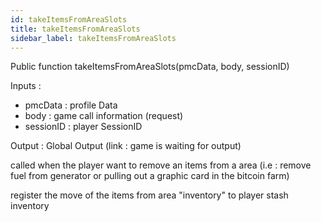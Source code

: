 ```yaml
---
id: takeItemsFromAreaSlots
title: takeItemsFromAreaSlots
sidebar_label: takeItemsFromAreaSlots
---
```

Public function takeItemsFromAreaSlots(pmcData, body, sessionID)

Inputs :
- pmcData : profile Data 
- body : game call information (request)
- sessionID : player SessionID

Output : Global Output (link : game is waiting for output)

called when the player want to remove an items from a area (i.e : remove fuel from generator or pulling out a graphic card in the bitcoin farm)

register the move of the items from area "inventory" to player stash inventory